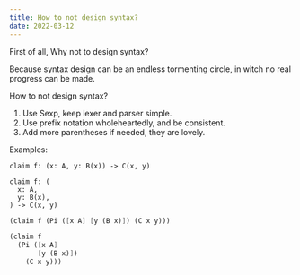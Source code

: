 ```yaml
---
title: How to not design syntax?
date: 2022-03-12
---
```


First of all, Why not to design syntax?

Because syntax design can be an endless tormenting circle,
in witch no real progress can be made.

How to not design syntax?

1. Use Sexp, keep lexer and parser simple.
2. Use prefix notation wholeheartedly, and be consistent.
3. Add more parentheses if needed, they are lovely.

Examples:

```cicada
claim f: (x: A, y: B(x)) -> C(x, y)

claim f: (
  x: A,
  y: B(x),
) -> C(x, y)
```

```scheme
(claim f (Pi ([x A] [y (B x)]) (C x y)))

(claim f
  (Pi ([x A]
       [y (B x)])
    (C x y)))
```
